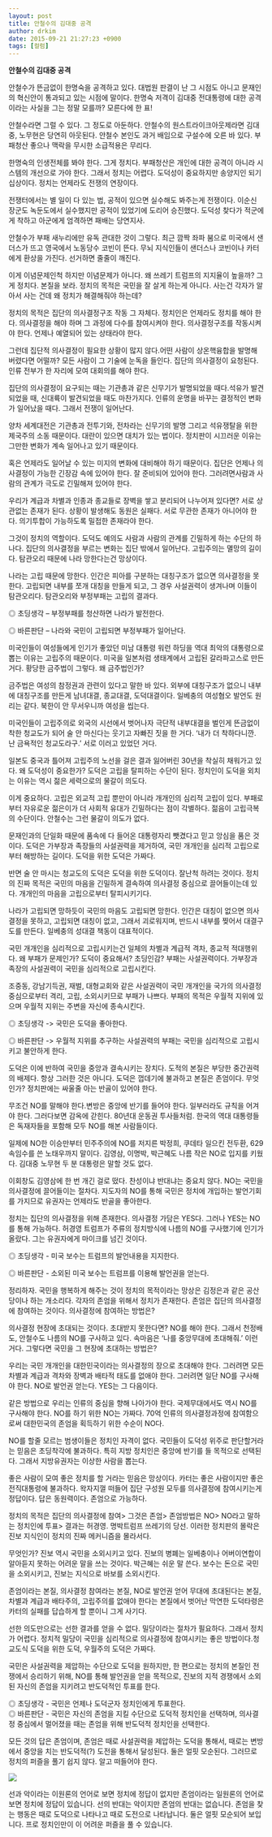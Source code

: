 ```yaml
---
layout: post
title: 안철수의 김대중 공격
author: drkim
date: 2015-09-21 21:27:23 +0900
tags: [컬럼]
---
```

**안철수의 김대중 공격** 

  


안철수가 뜬금없이 한명숙을 공격하고 있다. 대법원 판결이 난 그 시점도 아니고 문재인의 혁신안이 통과되고 있는 시점에 말이다. 한명숙 저격이 김대중 전대통령에 대한 공격이라는 사실을 그는 정말 모를까? 모른다에 한 표! 

  


안철수라면 그럴 수 있다. 그 정도로 아둔하다. 안철수의 원스트라이크아웃제라면 김대중, 노무현은 당연히 아웃된다. 안철수 본인도 과거 배임으로 구설수에 오른 바 있다. 부패청산 좋으나 맥락을 무시한 소급적용은 무리다. 

  


한명숙의 인생전체를 봐야 한다. 그게 정치다. 부패청산은 개인에 대한 공격이 아니라 시스템의 개선으로 가야 한다. 그래서 정치는 어렵다. 도덕성이 중요하지만 송양지인 되기 십상이다. 정치는 언제라도 전쟁의 연장이다. 

  


전쟁터에서는 별 일이 다 있는 법, 공적이 있으면 실수해도 봐주는게 전쟁이다. 이순신 장군도 녹둔도에서 실수했지만 공적이 있었기에 도리어 승진했다. 도덕성 찾다가 적군에게 착하고 아군에게 엄격하면 패배는 당연지사. 

  


안철수가 부패 새누리에만 유독 관대한 것이 그렇다. 최근 깜짝 좌파 붐으로 미국에서 샌더스가 뜨고 영국에서 노동당수 코빈이 뜬다. 무뇌 지식인들이 샌더스나 코빈이나 카터에게 환상을 가진다. 선거하면 줄줄이 깨진다. 

  


이게 이념문제인척 하지만 이념문제가 아니다. 왜 쓰레기 트럼프의 지지율이 높을까? 그게 정치다. 본질을 보라. 정치의 목적은 국민을 잘 살게 하는게 아니다. 사는건 각자가 알아서 사는 건데 왜 정치가 해결해줘야 하는데? 

  


정치의 목적은 집단의 의사결정구조 작동 그 자체다. 정치인은 언제라도 정치를 해야 한다. 의사결정을 해야 하며 그 과정에 다수를 참여시켜야 한다. 의사결정구조를 작동시켜야 한다. 언제나 예열되어 있는 상태라야 한다.

  


그런데 집단적 의사결정이 필요한 상황이 많지 않다.어떤 사람이 상온핵융합을 발명해 버렸다면 어떨까? 모든 사람이 그 기술에 눈독을 들인다. 집단의 의사결정이 요청된다. 인류 전부가 한 자리에 모여 대회의를 해야 한다.

  


집단의 의사결정이 요구되는 때는 기관총과 같은 신무기가 발명되었을 때다.석유가 발견되었을 때, 신대륙이 발견되었을 때도 마찬가지다. 인류의 운명을 바꾸는 결정적인 변화가 일어났을 때다. 그래서 전쟁이 일어난다.

  


양차 세계대전은 기관총과 전투기와, 전차라는 신무기의 발명 그리고 석유쟁탈을 위한 제국주의 소동 때문이다. 대란이 있으면 대치가 있는 법이다. 정치판이 시끄러운 이유는 그만한 변화가 계속 일어나고 있기 때문이다.

  


혹은 언제라도 일어날 수 있는 미지의 변화에 대비해야 하기 때문이다. 집단은 언제나 의사결정이 가능한 긴장감 속에 있어야 한다. 잘 준비되어 있어야 한다. 그러려면사람과 사람의 관계가 극도로 긴밀해져 있어야 한다.

  


우리가 계급과 차별과 인종과 종교들로 장벽을 쌓고 분리되어 나누어져 있다면? 서로 상관없는 존재가 된다. 상황이 발생해도 동원은 실패다. 서로 무관한 존재가 아니어야 한다. 의기투합이 가능하도록 밀접한 존재라야 한다.

  


그것이 정치의 역할이다. 도덕도 예의도 사람과 사람의 관계를 긴밀하게 하는 수단의 하나다. 집단의 의사결정을 부르는 변화는 집단 밖에서 일어난다. 고립주의는 멸망의 길이다. 탐관오리 때문에 나라 망한다는건 망상이다. 

  


나라는 고립 때문에 망한다. 인간은 피아를 구분하는 대칭구조가 없으면 의사결정을 못한다. 고립되면 내부를 쪼개 대칭을 만들게 되고, 그 경우 사설권력이 생겨나며 이들이 탐관오리다. 탐관오리와 부정부패는 고립의 결과다. 

  


◎ 초딩생각 – 부정부패를 청산하면 나라가 발전한다.   
      
◎ 바른판단 – 나라와 국민이 고립되면 부정부패가 일어난다. 

  


미국인들이 여성들에게 인기가 좋았던 미남 대통령 워런 하딩을 역대 최악의 대통령으로 뽑는 이유는 고립주의 때문이다. 미국을 일본처럼 생태계에서 고립된 갈라파고스로 만든 거다. 황당한 금주법이 그렇다. 왜 금주법인가? 

  


금주법은 여성의 참정권과 관련이 있다고 말한 바 있다. 외부에 대칭구조가 없으니 내부에 대칭구조를 만든게 남녀대결, 종교대결, 도덕대결이다. 일베충의 여성혐오 발언도 원리는 같다. 북한이 안 무서우니까 여성을 씹는다. 

  


미국인들이 고립주의로 외국의 시선에서 벗어나자 극단적 내부대결을 벌인게 뜬금없이 착한 청교도가 되어 술 안 마신다는 웃기고 자빠진 짓을 한 거다. ‘내가 더 착하다니깐. 난 금욕적인 청교도라구.’ 서로 이러고 있었던 거다. 

  


일본도 중국과 틀어져 고립주의 노선을 걸은 결과 잃어버린 30년을 착실히 채워가고 있다. 왜 도덕성이 중요한가? 도덕은 고립을 탈피하는 수단이 된다. 정치인이 도덕을 외치는 이유는 역시 젊은 세력으로의 물갈이 의도다. 

  


이게 중요하다. 고립은 외교적 고립 뿐만이 아니라 개개인의 심리적 고립이 있다. 부패로부터 자유로운 젊은이가 더 사회적 유대가 긴밀하다는 점이 각별하다. 젊음이 고립극복의 수단이다. 안철수는 그런 물갈이 의도가 없다. 

  


문재인과의 단일화 때문에 품속에 다 들어온 대통령자리 뺏겼다고 믿고 앙심을 품은 것이다. 도덕은 가부장과 족장들의 사설권력을 제거하여, 국민 개개인을 심리적 고립으로부터 해방하는 길이다. 도덕을 위한 도덕은 가짜다. 

  


반면 술 안 마시는 청교도의 도덕은 도덕을 위한 도덕이다. 잘난척 하려는 것이다. 정치의 진짜 목적은 국민의 마음을 긴밀하게 결속하여 의사결정 중심으로 끌어들이는데 있다. 개개인의 마음을 고립으로부터 탈피시키기다. 

  


나라가 고립되면 망하듯이 국민의 마음도 고립되면 망한다. 인간은 대칭이 없으면 의사결정을 못하고, 고립되면 대칭이 없고, 그래서 괴로워지며, 반드시 내부를 찢어서 대결구도를 만든다. 일베충의 성대결 책동이 대표적이다. 

  


국민 개개인을 심리적으로 고립시키는건 일체의 차별과 계급적 격차, 종교적 적대행위다. 왜 부패가 문제인가? 도덕이 중요해서? 초딩인감? 부패는 사설권력이다. 가부장과 족장의 사설권력이 국민을 심리적으로 고립시킨다. 

  


조중동, 강남기득권, 재벌, 대형교회와 같은 사설권력이 국민 개개인을 국가의 의사결정 중심으로부터 격리, 고립, 소외시키므로 부패가 나쁘다. 부패의 목적은 우월적 지위에 있으며 우월적 지위는 주변을 자신에 종속시킨다. 

  


◎ 초딩생각 -> 국민은 도덕을 좋아한다.   
      
◎ 바른판단 -> 우월적 지위를 추구하는 사설권력의 부패는 국민을 심리적으로 고립시키고 불안하게 한다. 

  


도덕은 이에 반하여 국민을 중앙과 결속시키는 장치다. 도적의 본질은 부당한 중간권력의 배제다. 항상 그러한 것은 아니다. 도덕은 껍데기에 불과하고 본질은 존엄이다. 무엇인가? 정치판에는 싸울줄 아는 반골이 있어야 한다.

  


무조건 NO를 말해야 한다.변방은 중앙에 반기를 들어야 한다. 일부러라도 규칙을 어겨야 한다. 그러다보면 감옥에 갇힌다. 80년대 운동권 투사들처럼. 한국의 역대 대통령들은 독재자들을 포함해 모두 NO를 해본 사람들이다.

  


일제에 NO한 이승만부터 민주주의에 NO를 저지른 박정희, 쿠데타 일으킨 전두환, 629 속임수를 쓴 노태우까지 말이다. 김영삼, 이명박, 박근혜도 나름 작은 NO로 입지를 키웠다. 김대중 노무현 두 분 대통령은 말할 것도 없다. 

  


이회창도 김영삼에 한 번 개긴 걸로 떴다. 찬성이냐 반대냐는 중요치 않다. NO는 국민을 의사결정에 끌어들이는 절차다. 지도자의 NO를 통해 국민은 정치에 개입하는 발언기회를 가지므로 유권자는 언제라도 반골을 좋아한다. 

  


정치는 집단의 의사결정을 위해 존재한다. 의사결정 가담은 YES다. 그러나 YES는 NO를 통해 가능하다. 허경영 트럼프가 주류의 정치방식에 나름의 NO를 구사했기에 인기가 올랐다. 그는 유권자에게 마이크를 넘긴 것이다.

  


◎ 초딩생각 - 미국 보수는 트럼프의 발언내용을 지지한다.   
      
◎ 바른판단 - 소외된 미국 보수는 트럼프를 이용해 발언권을 얻는다. 

  


정리하자. 국민을 행복하게 해주는 것이 정치의 목적이라는 망상은 김정은과 같은 공산당이나 하는 개소리다. 각자의 존엄을 위해서 정치가 존재한다. 존엄은 집단의 의사결정에 참여하는 것이다. 의사결정에 참여하는 방법은? 

  


의사결정 현장에 초대되는 것이다. 초대받지 못한다면? NO를 해야 한다. 그래서 천정배도, 안철수도 나름의 NO를 구사하고 있다. 속마음은 ‘나를 중앙무대에 초대해줘.’ 이런 거다. 그렇다면 국민을 그 현장에 초대하는 방법은? 

  


우리는 국민 개개인을 대한민국이라는 의사결정의 장으로 초대해야 한다. 그러려면 모든 차별과 계급과 격차와 장벽과 배타적 태도를 없애야 한다. 그러려면 일단 NO를 구사해야 한다. NO로 발언권 얻는다. YES는 그 다음이다. 

  


같은 방법으로 우리는 인류의 중심을 향해 나아가야 한다. 국제무대에서도 역시 NO를 구사해야 한다. NO를 하기 위한 NO는 가짜다. 70억 인류의 의사결정과정에 참여함으로써 대한민국의 존엄을 획득하기 위한 수순이 NO다. 

  


NO를 할줄 모르는 범생이들은 정치인 자격이 없다. 국민들이 도덕성 위주로 판단할거라는 믿음은 초딩착각에 불과하다. 특히 지방 정치인은 중앙에 반기를 들 목적으로 선택된다. 그래서 지방유권자는 이상한 사람을 뽑는다. 

  


좋은 사람이 모여 좋은 정치를 할 거라는 믿음은 망상이다. 카터는 좋은 사람이지만 좋은 전직대통령에 불과하다. 왁자지껄 떠들어 집단 구성원 모두를 의사결정에 참여시키는게 정답이다. 답은 동원력이다. 존엄으로 가능하다. 

  


정치의 목적은 집단의 의사결정에 참여> 그것은 존엄> 존엄방법은 NO> NO라고 말하는 정치인에 투표> 결과는 허경영. 명박트럼프 쓰레기의 당선. 이러한 정치판의 몰락은 진보 지식인이 정치의 진짜 메커니즘을 몰라서다.

  


무엇인가? 진보 역시 국민을 소외시키고 있다. 진보의 병폐는 일베충이나 어버이연합이 알아듣지 못하는 어려운 말을 쓰는 것이다. 박근혜는 쉬운 말 쓴다. 보수는 돈으로 국민을 소외시키고, 진보는 지식으로 바보를 소외시킨다. 

  


존엄이라는 본질, 의사결정 참여라는 본질, NO로 발언권 얻어 무대에 초대된다는 본질, 차별과 계급과 배타주의, 고립주의를 없애야 한다는 본질에서 벗어난 막연한 도덕타령은 카터의 실패를 답습하게 할 뿐이니 그게 사기다. 

  


선한 의도만으로는 선한 결과를 얻을 수 없다. 밀당이라는 절차가 필요하다. 그래서 정치가 어렵다. 정치적 밀당이 국민을 심리적으로 의사결정에 참여시키는 좋은 방법이다.청교도식 도덕을 위한 도덕, 우월주의 도덕은 가짜다.

  


국민은 사설권력을 제압하는 수단으로 도덕을 원하지만, 한 편으로는 정치의 본질인 전쟁에서 승리하기 위해, NO를 통해 발언권을 얻을 목적으로, 진보의 지적 경쟁에서 소외된 자신의 존엄을 지키려고 반도덕적인 투표를 한다.

  


◎ 초딩생각 - 국민은 언제나 도덕군자 정치인에게 투표한다.    
◎ 바른판단 - 국민은 자신의 존엄을 지킬 수단으로 도덕적 정치인을 선택하며, 의사결정 중심에서 멀어졌을 때는 존엄을 위해 반도덕적 정치인을 선택한다.

  


모든 것의 답은 존엄이며, 존엄은 때로 사설권력을 제압하는 도덕을 통해서, 때로는 변방에서 중앙을 치는 반도덕적(?) 도전을 통해서 달성된다. 둘은 얼핏 모순된다. 그러므로 정치의 퍼즐을 풀기 쉽지 않다. 알고 떠들어야 한다.

  


  



![](/files/attach/images/199/051/623/DSC01488.JPG)   


  


선과 악이라는 이원론의 언어로 보면 정치에 정답이 없지만 존엄이라는 일원론의 언어로 보면 정치에 정답이 있습니다. 선의 반대는 악이지만 존엄의 반대는 없습니다. 존엄을 찾는 행동은 때로 도덕으로 나타나고 때로 도전으로 나타납니다. 둘은 얼핏 모순되어 보입니다. 프로 정치인만이 이 어려운 퍼즐을 풀 수 있습니다.
